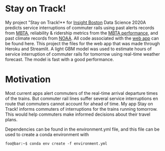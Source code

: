 # Stay on Track!
My project "Stay on Track!** for [Insight Boston](https://www.insightdatascience.com/) Data Science 2020A predicts service interruptions of commuter rails using past alerts records from [MBTA](https://www.mbta.com/developers/v3-api/streaming), reliability & ridership metrics from
the [MBTA performance](https://mbta-massdot.opendata.arcgis.com/search?tags=mbta%2Ccommuter%20rail), and past climate records from [NOAA](https://www.noaa.gov/weather). All code associated with the [web app](https://stayontrack-1.herokuapp.com/) can be found here. 
This project the files for the web app that was made through Heroku and Streamlit. A light GBM model was used to estimate hours of service interruption of commuter rails for tomorrow 
using real-time weather forecast. The model is fast with a good performance. 


# Motivation
Most current apps alert commuters of the real-time arrival departure times of the trains. But commuter rail lines suffer several service interruptions en route that commuters cannot account for ahead of time. My app Stay on Track! informs commuters of interruptions for the trains running tomorrow. 
This would help commuters make informed decisions about their travel plans. 


Dependencies can be found in the environment.yml file, and this file can be used to create a conda environment with
```console
foo@bar:~$ conda env create -f environment.yml
```
